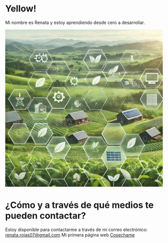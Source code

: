 # Yellow!
Mi nombre es Renata y estoy aprendiendo desde cero a desarrollar.

![imagen](https://github.com/RerreRojas/RerreRojas/blob/main/innovation.webp)

# ¿Cómo y a través de qué medios te pueden contactar?
Estoy disponible para contactarme a través de mi correo electrónico: renata.rojas07@gmail.com
Mi primera página web [Cosechame](https://cosechame.cl/) 

